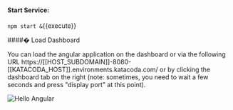 #### Start Service:

`npm start &`{{execute}}

####� Load Dashboard

You can load the angular application on the dashboard or via the following URL https://[[HOST_SUBDOMAIN]]-8080-[[KATACODA_HOST]].environments.katacoda.com/ or by clicking the dashboard tab on the right (note: sometimes, you need to wait a few seconds and press "display port" at this point).

![Hello Angular](https://oliverveits.files.wordpress.com/2017/06/2017-06-13-18_06_03-angular-quickstart.png)